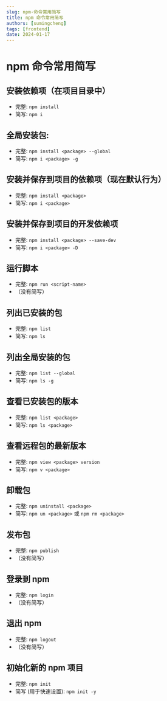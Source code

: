 ```yaml
---
slug: npm-命令常用简写
title: npm 命令常用简写
authors: [sumingcheng]
tags: [frontend]
date: 2024-01-17
---
```


# npm 命令常用简写



 

## 安装依赖项（在项目目录中）  

* 完整: `npm install`
* 简写: `npm i`

## 全局安装包:  

* 完整: `npm install <package> --global`
* 简写: `npm i <package> -g`

## 安装并保存到项目的依赖项（现在默认行为）  

* 完整: `npm install <package>`
* 简写: `npm i <package>`

## 安装并保存到项目的开发依赖项  

* 完整: `npm install <package> --save-dev`
* 简写: `npm i <package> -D`

## 运行脚本  

* 完整: `npm run <script-name>`
* （没有简写）

## 列出已安装的包  

* 完整: `npm list`
* 简写: `npm ls`

## 列出全局安装的包  

* 完整: `npm list --global`
* 简写: `npm ls -g`

## 查看已安装包的版本  

* 完整: `npm list <package>`
* 简写: `npm ls <package>`

## 查看远程包的最新版本  

* 完整: `npm view <package> version`
* 简写: `npm v <package>`

## 卸载包  

* 完整: `npm uninstall <package>`
* 简写: `npm un <package>` 或 `npm rm <package>`

## 发布包  

* 完整: `npm publish`
* （没有简写）

## 登录到 npm  

* 完整: `npm login`
* （没有简写）

## 退出 npm  

* 完整: `npm logout`
* （没有简写）

## 初始化新的 npm 项目  

* 完整: `npm init`
* 简写 (用于快速设置): `npm init -y`